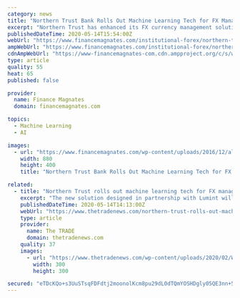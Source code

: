 ```yaml
---
category: news
title: "Northern Trust Bank Rolls Out Machine Learning Tech for FX Management solutions"
excerpt: "Northern Trust has enhanced its FX currency management solutions with machine learning models designed to enable oversight of thousands of daily data points"
publishedDateTime: 2020-05-14T15:54:00Z
webUrl: "https://www.financemagnates.com/institutional-forex/northern-trust-bank-rolls-out-machine-learning-tech-for-fx-management-solutions/"
ampWebUrl: "https://www.financemagnates.com/institutional-forex/northern-trust-bank-rolls-out-machine-learning-tech-for-fx-management-solutions/amp/"
cdnAmpWebUrl: "https://www-financemagnates-com.cdn.ampproject.org/c/s/www.financemagnates.com/institutional-forex/northern-trust-bank-rolls-out-machine-learning-tech-for-fx-management-solutions/amp/"
type: article
quality: 55
heat: 65
published: false

provider:
  name: Finance Magnates
  domain: financemagnates.com

topics:
  - Machine Learning
  - AI

images:
  - url: "https://www.financemagnates.com/wp-content/uploads/2016/12/algo.jpg"
    width: 880
    height: 400
    title: "Northern Trust Bank Rolls Out Machine Learning Tech for FX Management solutions"

related:
  - title: "Northern Trust rolls out machine learning tech for FX management solutions"
    excerpt: "The new solution designed in partnership with Lumint will enable greater oversight of thoughts of daily data points in the currency management lifecycle."
    publishedDateTime: 2020-05-14T14:13:00Z
    webUrl: "https://www.thetradenews.com/northern-trust-rolls-out-machine-learning-tech-for-fx-management-solutions/"
    type: article
    provider:
      name: The TRADE
      domain: thetradenews.com
    quality: 37
    images:
      - url: "https://www.thetradenews.com/wp-content/uploads/2020/02/Web-Banner-EMEA-2020-250-x-250-300x300.png"
        width: 300
        height: 300

secured: "eTDcKQo+s3UuSTsqFDFdtj2moonolKcm8pu29dL0dTQmYOSHDgly05QE3nn+5AOIe+agg3w2wJiwtMTQfGvJi/V/r4UGbmGxTUlIIkJozZY5iYMkS2MqrlOAmJs0VpW5oPLEjCQ5PZ/84WoXFolw/bzjbX9Ws52dmRtnrALjgtGPoKtVvurCAdVt8fgwCZRoaB/sNZnVLZil3Pr5olWMuhfCSJiRS0EtkK5oeqB5nxYCELMMGstML5VMysd6bTghd6+76ky2KVop8r0hwfmqzNbOe2emSHR8J2BWQzE4+ohz6OpQUnZaK0lH4wC9G3Dn;UrVxEIe22D2lUQJ+ownMsw=="
---
```


